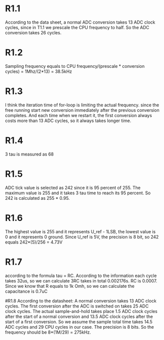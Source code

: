 # R1.1
According to the data sheet, a normal ADC conversion takes 13 ADC clock cycles, since in T1.1 we prescale the CPU frequency to half. So the ADC conversion takes 26 cycles.

# R1.2
Sampling frequency equals to CPU frequency/(prescale * conversion cycles) = 1Mhz/(2*13) = 38.5kHz 

# R1.3
I think the iteration time of for-loop is limiting the actual frequency.
since the free running start new conversion immediately after the previous conversion completes. And each time when we restart it, the first conversion always costs more than 13 ADC cycles, so it always takes longer time.
# R1.4
3 tau is measured as 68

# R1.5
ADC tick value is selected as 242 since it is 95 percent of 255. The maximum value is 255 and it takes 3 tau time to reach its 95 percent. So 242 is calculated as 255 * 0.95.

# R1.6 
The highest value is 255 and it represents U_ref - 1LSB, the lowest value is 0 and it represents 0 ground.
Since U_ref is 5V, the precision is 8 bit, so 242 equals 242*(5)/256 = 4.73V

# R1.7
according to the formula tau = RC. According to the information each cycle takes 32us, so we can calculate 3RC takes in total 0.002176s. RC is 0.0007. Since we know that R equals to 1k Omh, so we can calculate the capacitance is 0.7uC 

#R1.8
According to the datasheet:
A normal conversion takes 13 ADC clock cycles. The first conversion after the ADC is switched on takes 25 ADC clock cycles.
The actual sample-and-hold takes place 1.5 ADC clock cycles after the start of a normal conversion and 13.5 ADC clock cycles after the start of a first conversion.
So we assume the sample total time takes 14.5 ADC cycles and 29 CPU cycles in our case. The precision is 8 bits. So the frequency should be 8*(1M/29) = 275kHz.  
